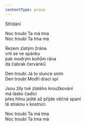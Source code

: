 ```yaml
---
contentType: prose
---
```


Střídání

Noc troubí Ta má tma  
Noc troubí Ta tma má

  

Rezem zlatým žrána  
vrtí se ve spánku  
pak modrým koňům rána  
dá čabrak červánků

  

Den troubí Já to slunce sním  
Den troubí Modří draci spí

  

Jsou žíly tvé zlatého kroužkování  
má lásko čadící  
přes hlínu ještě až přijde věčné spaní  
tě stisknu v kostnici

  

Noc troubí Ta má tma  
Noc troubí Ta tma má
